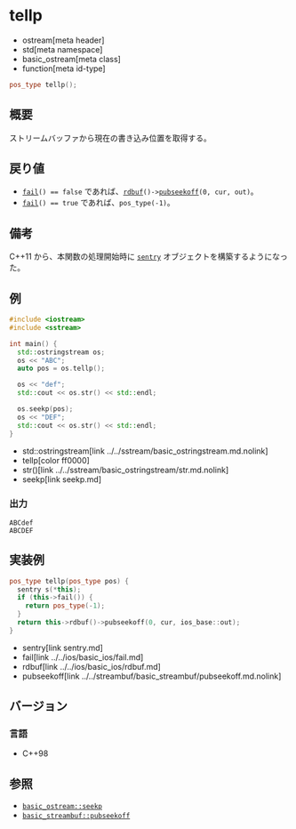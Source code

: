 # tellp
* ostream[meta header]
* std[meta namespace]
* basic_ostream[meta class]
* function[meta id-type]

```cpp
pos_type tellp();
```

## 概要
ストリームバッファから現在の書き込み位置を取得する。

## 戻り値

- [`fail`](../../ios/basic_ios/fail.md)`() == false` であれば、[`rdbuf`](../../ios/basic_ios/rdbuf.md)`()->`[`pubseekoff`](../../streambuf/basic_streambuf/pubseekoff.md.nolink)`(0, cur, out)`。
- [`fail`](../../ios/basic_ios/fail.md)`() == true` であれば、`pos_type(-1)`。

## 備考
C++11 から、本関数の処理開始時に [`sentry`](sentry.md) オブジェクトを構築するようになった。

## 例
```cpp example
#include <iostream>
#include <sstream>

int main() {
  std::ostringstream os;
  os << "ABC";
  auto pos = os.tellp();

  os << "def";
  std::cout << os.str() << std::endl;

  os.seekp(pos);
  os << "DEF";
  std::cout << os.str() << std::endl;
}
```
* std::ostringstream[link ../../sstream/basic_ostringstream.md.nolink]
* tellp[color ff0000]
* str()[link ../../sstream/basic_ostringstream/str.md.nolink]
* seekp[link seekp.md]

### 出力
```
ABCdef
ABCDEF
```

## 実装例
```cpp
pos_type tellp(pos_type pos) {
  sentry s(*this);
  if (this->fail()) {
    return pos_type(-1);
  }
  return this->rdbuf()->pubseekoff(0, cur, ios_base::out);
}
```
* sentry[link sentry.md]
* fail[link ../../ios/basic_ios/fail.md]
* rdbuf[link ../../ios/basic_ios/rdbuf.md]
* pubseekoff[link ../../streambuf/basic_streambuf/pubseekoff.md.nolink]

## バージョン
### 言語
- C++98

## 参照

- [`basic_ostream::seekp`](seekp.md)
- [`basic_streambuf::pubseekoff`](../../streambuf/basic_streambuf/pubseekoff.md.nolink)
